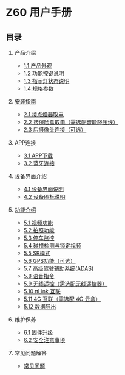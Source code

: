 # Z60 用户手册

## 目录

1. 产品介绍
   - [1.1 产品外观](1-product-intro/1.1-产品外观.md)
   - [1.2 功能按键说明](1-product-intro/2-按键说明.md)
   - [1.3 指示灯状态说明](1-product-intro/3-指示灯状态说明.md)
   - [1.4 规格参数](1-product-intro/4-规格参数.md)

2. [安装指南](2-installation/1-安装说明.md)
   - [2.1 接点烟器取电](2-installation/2-接点烟器取电.md)
   - [2.2 接保险盒取电（需选配智能降压线）](2-installation/3-接保险盒取电.md)
   - [2.3 后摄像头连接（可选）](2-installation/4-连接后摄像头（选配）.md)

3. APP连接
   - [3.1 APP下载](3-app-connection/1-APP下载.md)
   - [3.2 蓝牙连接](3-app-connection/2-蓝牙连接.md)

4. 设备界面介绍
   - [4.1 设备界面说明](4-interface/1-设备界面说明.md)
   - [4.2 设备图标说明](/4-interface/2-设备界面图标说明.md)

5. [功能介绍](5-function/1-功能介绍.md)
   - [5.1 视频功能](./5-function/5.1-video-functions/1-视频预览.md)
   - [5.2 拍照功能](./5-function/5.2-photo-functions/1-拍照功能.md)
   - [5.3 停车监控](./5-function/5.3-parking-monitor/1-停车监控.md)
   - [5.4 碰撞检测与锁定视频](./5-function/5.4-collision-lock/1-碰撞锁存.md)
   - [5.5 SR模式](./5-function/5.5-sr-function/1-SR功能.md)
   - [5.6 GPS功能（可选）](./5-function/5.6-gps-function/1-GPS功能.md)
   - [5.7 高级驾驶辅助系统(ADAS)](./5-function/5.7-adas/1-ADAS智能驾驶辅助.md)
   - [5.8 语音指令](./5-function/5.8-voice-commands/1-语音指令.md)   
   - [5.9 无线遥控（需选配无线遥控器）](./5-function/5.9-wireless-remote/1-无线遥控.md)
   - [5.10 πLink 互联](./5-function/5.10-pilink/1-πLink互联.md)
   - [5.11 4G 互联（需选配 4G 云盒）](./5-function/5.11-4g-connection/1-4G互联.md)
   - [5.12 数据导出](./5-function/5.12-data-export/1-数据导出.md)

6. 维护保养
   - [6.1 固件升级](./6-maintenance/1-固件升级.md)
   - [6.2 安全注意事项](./6-maintenance/2-安全注意事项.md)

7. 常见问题解答
   - [常见问题](./7-faq/1-常见问题.md)